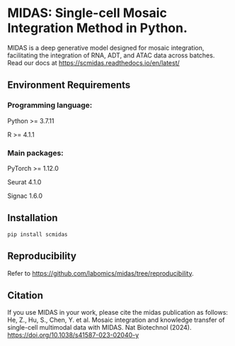 # MIDAS: Single-cell Mosaic Integration Method in Python.

MIDAS is a deep generative model designed for mosaic integration, facilitating the integration of RNA, ADT, and ATAC data across batches. Read our docs at https://scmidas.readthedocs.io/en/latest/

## Environment Requirements
### Programming language:

Python >= 3.7.11

R >= 4.1.1

### Main packages:

PyTorch >= 1.12.0

Seurat 4.1.0

Signac 1.6.0

## Installation

```
pip install scmidas
```

## Reproducibility

Refer to https://github.com/labomics/midas/tree/reproducibility.

## Citation

If you use MIDAS in your work, please cite the midas publication as follows:
He, Z., Hu, S., Chen, Y. et al. Mosaic integration and knowledge transfer of single-cell multimodal data with MIDAS. Nat Biotechnol (2024). https://doi.org/10.1038/s41587-023-02040-y
